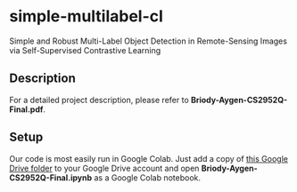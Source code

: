 # simple-multilabel-cl
Simple and Robust Multi-Label Object Detection in Remote-Sensing Images via Self-Supervised Contrastive Learning

## Description
For a detailed project description, please refer to **Briody-Aygen-CS2952Q-Final.pdf**. 

## Setup
Our code is most easily run in Google Colab. Just add a copy of [this Google Drive folder](https://drive.google.com/drive/folders/1JArT8J91Stwh2ZcLXfOS477pW0I4oGa1?usp=drive_link) to your Google Drive account and open **Briody-Aygen-CS2952Q-Final.ipynb** as a Google Colab notebook.
